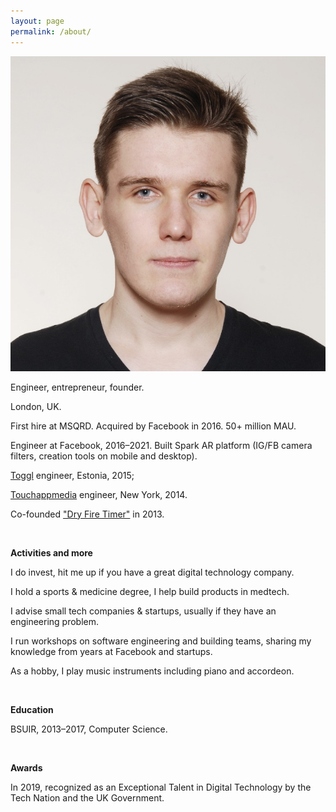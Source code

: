 ```yaml
---
layout: page
permalink: /about/
---
```


![img160](/assets/pic/biopic.jpg)

Engineer, entrepreneur, founder. 

London, UK.

First hire at MSQRD. Acquired by Facebook in 2016. 50+ million MAU. 

Engineer at Facebook, 2016–2021. Built Spark AR platform (IG/FB camera filters, creation tools on mobile and desktop). 

[Toggl](https://toggl.com) engineer, Estonia, 2015;

[Touchappmedia](https://www.touchappmedia.com/) engineer, New York, 2014.

Co-founded ["Dry Fire Timer"](http://dryfiretimer.com/) in 2013. 

<br>

__Activities and more__

I do invest, hit me up if you have a great digital technology company. 

I hold a sports & medicine degree, I help build products in medtech.

I advise small tech companies & startups, usually if they have an engineering problem. 

I run workshops on software engineering and building teams, sharing my knowledge from years at Facebook and startups. 

As a hobby, I play music instruments including piano and accordeon. 

<br>

__Education__

BSUIR, 2013–2017, Computer Science.

<br>

__Awards__

In 2019, recognized as an Exceptional Talent in Digital Technology by the Tech Nation and the UK Government. 
